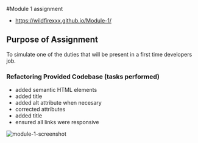 #Module 1 assignment
- https://wildfirexxx.github.io/Module-1/

## Purpose of Assignment
To simulate one of the duties that will be present in a first time developers job.


### Refactoring Provided Codebase (tasks performed)

- added semantic HTML elements
- added title
- added alt attribute when necesary
- corrected attributes
- added title
- ensured all links were responsive


![module-1-screenshot](https://user-images.githubusercontent.com/38259586/154875282-feef63c8-fcd6-4f79-9fe0-73173ceb1ac8.png)
